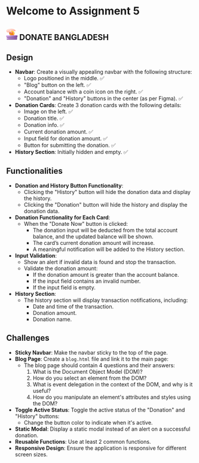 # Welcome to Assignment 5

## <img width=30px src="assets/logo.png"/> DONATE BANGLADESH

## Design

- **Navbar**: Create a visually appealing navbar with the following structure:
  - Logo positioned in the middle. ✅
  - "Blog" button on the left. ✅
  - Account balance with a coin icon on the right. ✅
  - "Donation" and "History" buttons in the center (as per Figma). ✅
- **Donation Cards**: Create 3 donation cards with the following details:
  - Image on the left. ✅
  - Donation title. ✅
  - Donation info. ✅
  - Current donation amount. ✅
  - Input field for donation amount. ✅
  - Button for submitting the donation. ✅
- **History Section**: Initially hidden and empty. ✅

## Functionalities

- **Donation and History Button Functionality**:
  - Clicking the "History" button will hide the donation data and display the history.
  - Clicking the "Donation" button will hide the history and display the donation data.
- **Donation Functionality for Each Card**:
  - When the "Donate Now" button is clicked:
    - The donation input will be deducted from the total account balance, and the updated balance will be shown.
    - The card’s current donation amount will increase.
    - A meaningful notification will be added to the History section.
- **Input Validation**:
  - Show an alert if invalid data is found and stop the transaction.
  - Validate the donation amount:
    - If the donation amount is greater than the account balance.
    - If the input field contains an invalid number.
    - If the input field is empty.
- **History Section**:
  - The history section will display transaction notifications, including:
    - Date and time of the transaction.
    - Donation amount.
    - Donation name.

## Challenges

- **Sticky Navbar**: Make the navbar sticky to the top of the page. 
- **Blog Page**: Create a `blog.html` file and link it to the main page:
  - The blog page should contain 4 questions and their answers:
    1. What is the Document Object Model (DOM)?
    2. How do you select an element from the DOM?
    3. What is event delegation in the context of the DOM, and why is it useful?
    4. How do you manipulate an element's attributes and styles using the DOM?
- **Toggle Active Status**: Toggle the active status of the "Donation" and "History" buttons:
  - Change the button color to indicate when it's active.
- **Static Modal**: Display a static modal instead of an alert on a successful donation.
- **Reusable Functions**: Use at least 2 common functions.
- **Responsive Design**: Ensure the application is responsive for different screen sizes.
